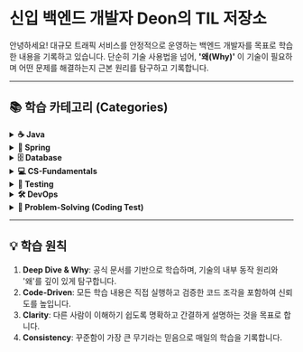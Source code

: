 # 신입 백엔드 개발자 Deon의 TIL 저장소

안녕하세요! 
 대규모 트래픽 서비스를 안정적으로 운영하는 백엔드 개발자를 목표로 학습한 내용을 기록하고 있습니다. 단순히 기술 사용법을 넘어, **'왜(Why)'** 이 기술이 필요하며 어떤 문제를 해결하는지 근본 원리를 탐구하고 기록합니다.

---

## 📚 학습 카테고리 (Categories)

<details>
<summary><strong>☕️ Java</strong></summary>

- *이곳에 Java 관련 학습 내용을 추가하세요.*
- 예: `[Effective Java - Item 1](./Java/2025-07-21-effective-java-item1.md)`

</details>

<details>
<summary><strong>🌱 Spring</strong></summary>

- **Core**
  - *Spring Core 관련 학습 내용을 추가하세요.*
- **Boot**
  - *Spring Boot 관련 학습 내용을 추가하세요.*
- **Data-JPA**
  - *Spring Data JPA 관련 학습 내용을 추가하세요.*
- **MVC**
  - *Spring MVC 관련 학습 내용을 추가하세요.*

</details>

<details>
<summary><strong>🗄️ Database</strong></summary>

- **SQL**
  - *SQL 관련 학습 내용을 추가하세요.*
- **JPA-Hibernate**
  - *JPA/Hibernate 심화 학습 내용을 추가하세요.*

</details>

<details>
<summary><strong>💻 CS-Fundamentals</strong></summary>

- **Data-Structure**
  - *자료구조 학습 내용을 추가하세요.*
- **Algorithm**
  - *알고리즘 학습 내용을 추가하세요.*
- **Network**
  - *네트워크 학습 내용을 추가하세요.*
- **OS**
  - *운영체제 학습 내용을 추가하세요.*

</details>

<details>
<summary><strong>🧪 Testing</strong></summary>

- *테스트 관련 학습 내용을 추가하세요.*

</details>

<details>
<summary><strong>🛠️ DevOps</strong></summary>

- **Git**
  - *Git 관련 학습 내용을 추가하세요.*
- **Docker**
  - *Docker 관련 학습 내용을 추가하세요.*
- **Jenkins**
  - *Jenkins/CI/CD 관련 학습 내용을 추가하세요.*

</details>

<details>
<summary><strong>🚀 Problem-Solving (Coding Test)</strong></summary>

- **Baekjoon**
  - *백준 문제 풀이 기록을 추가하세요.*
  - 예: `[1000번: A+B](./🚀%20Problem-Solving/Baekjoon/2025-07-21-1000-a+b.md)`
- **Programmers**
  - *프로그래머스 문제 풀이 기록을 추가하세요.*
- **LeetCode**
  - *LeetCode 문제 풀이 기록을 추가하세요.*

</details>

---

## 💡 학습 원칙

1.  **Deep Dive & Why**: 공식 문서를 기반으로 학습하며, 기술의 내부 동작 원리와 '왜'를 깊이 있게 탐구합니다.
2.  **Code-Driven**: 모든 학습 내용은 직접 실행하고 검증한 코드 조각을 포함하여 신뢰도를 높입니다.
3.  **Clarity**: 다른 사람이 이해하기 쉽도록 명확하고 간결하게 설명하는 것을 목표로 합니다.
4.  **Consistency**: 꾸준함이 가장 큰 무기라는 믿음으로 매일의 학습을 기록합니다.

